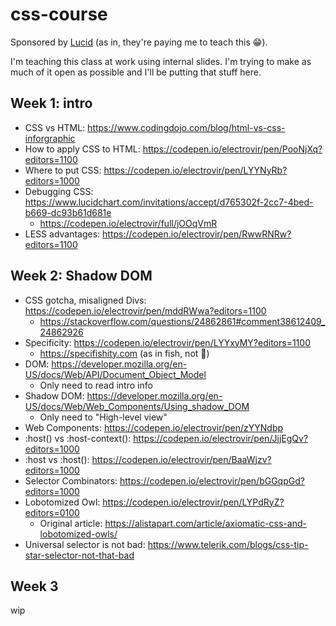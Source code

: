 # css-course

Sponsored by [Lucid](https://www.lucidchart.com) (as in, they're paying me to teach this :grin:).

I'm teaching this class at work using internal slides. I'm trying to make as much of it open as possible and I'll be putting that stuff here.

## Week 1: intro

 * CSS vs HTML: https://www.codingdojo.com/blog/html-vs-css-inforgraphic
 * How to apply CSS to HTML: https://codepen.io/electrovir/pen/PooNjXq?editors=1100
 * Where to put CSS: https://codepen.io/electrovir/pen/LYYNyRb?editors=1000
 * Debugging CSS: https://www.lucidchart.com/invitations/accept/d765302f-2cc7-4bed-b669-dc93b61d681e
   * https://codepen.io/electrovir/full/jOOqVmR
 * LESS advantages: https://codepen.io/electrovir/pen/RwwRNRw?editors=1100
 
 ## Week 2: Shadow DOM
 
  * CSS gotcha, misaligned Divs: https://codepen.io/electrovir/pen/mddRWwa?editors=1100
    * https://stackoverflow.com/questions/24862861#comment38612409_24862926
  * Specificity: https://codepen.io/electrovir/pen/LYYxyMY?editors=1100
    * https://specifishity.com (as in fish, not :poop:)
  * DOM: https://developer.mozilla.org/en-US/docs/Web/API/Document_Object_Model
    * Only need to read intro info
  * Shadow DOM: https://developer.mozilla.org/en-US/docs/Web/Web_Components/Using_shadow_DOM
    * Only need to "High-level view"
  * Web Components: https://codepen.io/electrovir/pen/zYYNdbp
  * :host() vs :host-context(): https://codepen.io/electrovir/pen/JjjEgQv?editors=1000
  * :host vs :host(): https://codepen.io/electrovir/pen/BaaWjzv?editors=1000
  * Selector Combinators: https://codepen.io/electrovir/pen/bGGqpGd?editors=1000
  * Lobotomized Owl: https://codepen.io/electrovir/pen/LYPdRyZ?editors=0100
    * Original article: https://alistapart.com/article/axiomatic-css-and-lobotomized-owls/
  * Universal selector is not bad: https://www.telerik.com/blogs/css-tip-star-selector-not-that-bad
  
  ## Week 3
  
  wip
